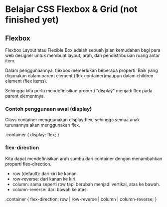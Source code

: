 # Belajar CSS Flexbox & Grid (not finished yet)

## Flexbox

Flexbox Layout atau Flexible Box adalah sebuah jalan kemudahan bagi para web designer untuk membuat layout, arah, dan pendistribusian ruang antar item.

Dalam penggunaannya, flexbox memerlukan beberapa properti. Baik yang digunakan dalam parent element (flex container)maupun dalam children element (flex items).

Sehingga kita perlu mendefinisikan properti "display" menjadi flex pada parent elementnya.

### Contoh penggunaan awal (display)

Class container menggunakan display:flex; sehingga semua anak turunannya akan menggunakan flex.

.container {
display: flex;
}

### flex-direction

Kita dapat mendefinisikan arah sumbu dari container dengan menambahkan properti flex-direction.

- row (default): dari kiri ke kanan.
- row-reverse: dari kanan ke kiri.
- column: sama seperti row tapi berubah menjadi vertikal, atas ke bawah.
- column-reverse: dari bawah ke atas.

.container {
flex-direction: row | row-reverse | column | column-reverse;
}
